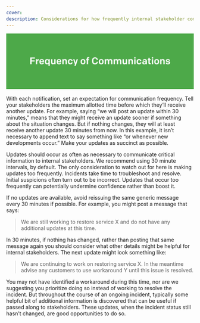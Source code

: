 ```yaml
---
cover:
description: Considerations for how frequently internal stakeholder communications are distributed
---
```

![Templates](../assets/img/headers/Stakeholder_Frequency.png)

With each notification, set an expectation for communication frequency. Tell your stakeholders the maximum allotted time before which they’ll receive another update. For example, saying “we will post an update within 30 minutes,” means that they might receive an update sooner if something about the situation changes. But if nothing changes, they will at least receive another update 30 minutes from now. In this example, it isn’t necessary to append text to say something like “or whenever new developments occur.” Make your updates as succinct as possible.

Updates should occur as often as necessary to communicate critical information to internal stakeholders. We recommend using 30 minute intervals, by default. The only consideration to watch out for here is making updates too frequently. Incidents take time to troubleshoot and resolve. Initial suspicions often turn out to be incorrect. Updates that occur too frequently can potentially undermine confidence rather than boost it.

If no updates are available, avoid reissuing the same generic message every 30 minutes if possible. For example, you might post a message that says:

> We are still working to restore service X and do not have any additional updates at this time.

In 30 minutes, if nothing has changed, rather than posting that same message again you should consider what other details might be helpful for internal stakeholders. The next update might look something like:

> We are continuing to work on restoring service X. In the meantime advise any customers to use workaround Y until this issue is resolved.

You may not have identified a workaround during this time, nor are we suggesting you prioritize doing so instead of working to resolve the incident. But throughout the course of an ongoing incident, typically some helpful bit of additional information is discovered that can be useful if passed along to stakeholders. These updates, when the incident status still hasn’t changed, are good opportunities to do so.
